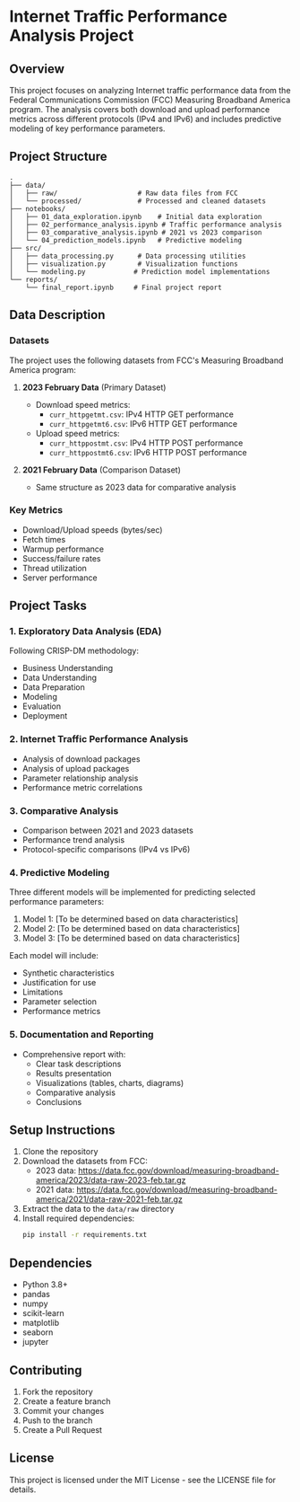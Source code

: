 # Internet Traffic Performance Analysis Project

## Overview
This project focuses on analyzing Internet traffic performance data from the Federal Communications Commission (FCC) Measuring Broadband America program. The analysis covers both download and upload performance metrics across different protocols (IPv4 and IPv6) and includes predictive modeling of key performance parameters.

## Project Structure
```
.
├── data/
│   ├── raw/                    # Raw data files from FCC
│   └── processed/              # Processed and cleaned datasets
├── notebooks/
│   ├── 01_data_exploration.ipynb    # Initial data exploration
│   ├── 02_performance_analysis.ipynb # Traffic performance analysis
│   ├── 03_comparative_analysis.ipynb # 2021 vs 2023 comparison
│   └── 04_prediction_models.ipynb   # Predictive modeling
├── src/
│   ├── data_processing.py      # Data processing utilities
│   ├── visualization.py        # Visualization functions
│   └── modeling.py            # Prediction model implementations
└── reports/
    └── final_report.ipynb     # Final project report
```

## Data Description

### Datasets
The project uses the following datasets from FCC's Measuring Broadband America program:
1. **2023 February Data** (Primary Dataset)
   - Download speed metrics:
     - `curr_httpgetmt.csv`: IPv4 HTTP GET performance
     - `curr_httpgetmt6.csv`: IPv6 HTTP GET performance
   - Upload speed metrics:
     - `curr_httppostmt.csv`: IPv4 HTTP POST performance
     - `curr_httppostmt6.csv`: IPv6 HTTP POST performance

2. **2021 February Data** (Comparison Dataset)
   - Same structure as 2023 data for comparative analysis

### Key Metrics
- Download/Upload speeds (bytes/sec)
- Fetch times
- Warmup performance
- Success/failure rates
- Thread utilization
- Server performance

## Project Tasks

### 1. Exploratory Data Analysis (EDA)
Following CRISP-DM methodology:
- Business Understanding
- Data Understanding
- Data Preparation
- Modeling
- Evaluation
- Deployment

### 2. Internet Traffic Performance Analysis
- Analysis of download packages
- Analysis of upload packages
- Parameter relationship analysis
- Performance metric correlations

### 3. Comparative Analysis
- Comparison between 2021 and 2023 datasets
- Performance trend analysis
- Protocol-specific comparisons (IPv4 vs IPv6)

### 4. Predictive Modeling
Three different models will be implemented for predicting selected performance parameters:
1. Model 1: [To be determined based on data characteristics]
2. Model 2: [To be determined based on data characteristics]
3. Model 3: [To be determined based on data characteristics]

Each model will include:
- Synthetic characteristics
- Justification for use
- Limitations
- Parameter selection
- Performance metrics

### 5. Documentation and Reporting
- Comprehensive report with:
  - Clear task descriptions
  - Results presentation
  - Visualizations (tables, charts, diagrams)
  - Comparative analysis
  - Conclusions

## Setup Instructions
1. Clone the repository
2. Download the datasets from FCC:
   - 2023 data: https://data.fcc.gov/download/measuring-broadband-america/2023/data-raw-2023-feb.tar.gz
   - 2021 data: https://data.fcc.gov/download/measuring-broadband-america/2021/data-raw-2021-feb.tar.gz
3. Extract the data to the `data/raw` directory
4. Install required dependencies:
   ```bash
   pip install -r requirements.txt
   ```

## Dependencies
- Python 3.8+
- pandas
- numpy
- scikit-learn
- matplotlib
- seaborn
- jupyter

## Contributing
1. Fork the repository
2. Create a feature branch
3. Commit your changes
4. Push to the branch
5. Create a Pull Request

## License
This project is licensed under the MIT License - see the LICENSE file for details. 